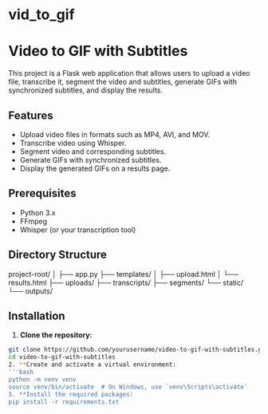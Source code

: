 # vid_to_gif
# Video to GIF with Subtitles

This project is a Flask web application that allows users to upload a video file, transcribe it, segment the video and subtitles, generate GIFs with synchronized subtitles, and display the results.

## Features

- Upload video files in formats such as MP4, AVI, and MOV.
- Transcribe video using Whisper.
- Segment video and corresponding subtitles.
- Generate GIFs with synchronized subtitles.
- Display the generated GIFs on a results page.

## Prerequisites

- Python 3.x
- FFmpeg
- Whisper (or your transcription tool)

## Directory Structure

project-root/
│
├── app.py
├── templates/
│ ├── upload.html
│ └── results.html
├── uploads/
├── transcripts/
├── segments/
└── static/
└── outputs/


## Installation

1. **Clone the repository:**

```bash
git clone https://github.com/yourusername/video-to-gif-with-subtitles.git
cd video-to-gif-with-subtitles
2. **Create and activate a virtual environment:
'''bash
python -m venv venv
source venv/bin/activate  # On Windows, use `venv\Scripts\activate`
3. **Install the required packages:
pip install -r requirements.txt

